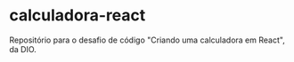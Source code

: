 # calculadora-react
Repositório para o desafio de código "Criando uma calculadora em React", da DIO. 
